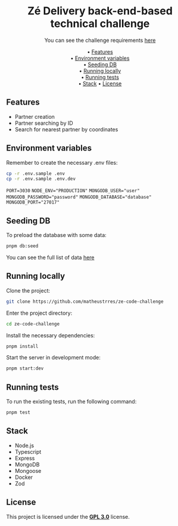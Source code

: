 <h1 align="center">
  Zé Delivery back-end-based technical challenge
  </a>
</h1>

<p align="center">You can see the challenge requirements <a href="https://github.com/ab-inbev-ze-company/ze-code-challenges/blob/master/backend.md" target="_blank">here</a>

<p align="center">
  • <a href="#features">Features</a><br>
  • <a href="#environment-variables">Environment variables</a><br>
  • <a href="#seeding-db">Seeding DB</a><br>
  • <a href="#running-locally">Running locally</a><br>
  • <a href="#running-tests">Running tests</a><br>
  • <a href="#stack">Stack</a>
  • <a href="#license">License</a>
</p>

## Features

- Partner creation
- Partner searching by ID
- Search for nearest partner by coordinates

## Environment variables

Remember to create the necessary .env files:

```bash
cp -r .env.sample .env
cp -r .env.sample .env.dev
```

`PORT=3030`
`NODE_ENV="PRODUCTION"`
`MONGODB_USER="user"`
`MONGODB_PASSWORD="password"`
`MONGODB_DATABASE="database"`
`MONGODB_PORT="27017"`

## Seeding DB

To preload the database with some data:

```bash
pnpm db:seed
```

You can see the full list of data <a href="https://github.com/matheustrres/ze-code-challenge/blob/main/assets/pdvs.json" target="_blank">here</a>

## Running locally

Clone the project:

```bash
git clone https://github.com/matheustrres/ze-code-challenge
```

Enter the project directory:

```bash
cd ze-code-challenge
```

Install the necessary dependencies:

```bash
pnpm install
```

Start the server in development mode:

```bash
pnpm start:dev
```

## Running tests

To run the existing tests, run the following command:

```bash
pnpm test
```

## Stack

- Node.js
- Typescript
- Express
- MongoDB
- Mongoose
- Docker
- Zod

## License  

This project is licensed under the **[GPL 3.0](https://github.com/matheustrres/ze-code-challenge/blob/main/LICENSE)** license.